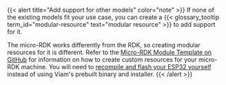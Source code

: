 {{< alert title="Add support for other models" color="note" >}}
If none of the existing models fit your use case, you can create a {{< glossary_tooltip term_id="modular-resource" text="modular resource" >}} to add support for it.

The micro-RDK works differently from the RDK, so creating modular resources for it is different.
Refer to the [Micro-RDK Module Template on GitHub](https://github.com/viamrobotics/micro-rdk/tree/main/templates/module) for information on how to create custom resources for your micro-RDK machine.
You will need to [recompile and flash your ESP32 yourself](/installation/#install-micro-rdk) instead of using Viam's prebuilt binary and installer.
{{< /alert >}}
